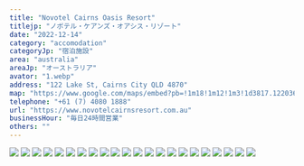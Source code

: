 ```yaml
---
title: "Novotel Cairns Oasis Resort"
titlejp: "ノボテル・ケアンズ・オアシス・リゾート"
date: "2022-12-14"
category: "accomodation"
categoryJp: "宿泊施設"
area: "australia"
areaJp: "オーストラリア"
avator: "1.webp"
address: "122 Lake St, Cairns City QLD 4870"
map: "https://www.google.com/maps/embed?pb=!1m18!1m12!1m3!1d3817.1220366573293!2d145.7718139148978!3d-16.9192713883607!2m3!1f0!2f0!3f0!3m2!1i1024!2i768!4f13.1!3m3!1m2!1s0x6978668e11d4b409%3A0xaaa59f67b83f9e85!2z44OO44Oc44OG44Or44O744Kx44Ki44Oz44K644O744Kq44Ki44K344K544O744Oq44K-44O844OI!5e0!3m2!1sja!2sjp!4v1671497871939!5m2!1sja!2sjp"
telephone: "+61 (7) 4080 1888"
url: "https://www.novotelcairnsresort.com.au"
businessHour: "毎日24時間営業"
others: ""
---
```


![](../images/posts/11/1.webp)
![](../images/posts/11/2.webp)
![](../images/posts/11/3.webp)
![](../images/posts/11/4.webp)
![](../images/posts/11/5.webp)
![](../images/posts/11/6.webp)
![](../images/posts/11/7.webp)
![](../images/posts/11/8.webp)
![](../images/posts/11/9.webp)
![](../images/posts/11/10.webp)
![](../images/posts/11/11.webp)
![](../images/posts/11/12.webp)
![](../images/posts/11/13.webp)
![](../images/posts/11/14.webp)
![](../images/posts/11/15.webp)
![](../images/posts/11/16.webp)
![](../images/posts/11/17.webp)
![](../images/posts/11/18.webp)
![](../images/posts/11/19.webp)
![](../images/posts/11/20.webp)
![](../images/posts/11/21.webp)
![](../images/posts/11/22.webp)
